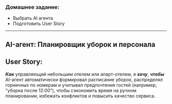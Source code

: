 ### Домашнее задание:

* Выбрать AI агента 
* Подготовить User Story 
---


##  AI-агент: Планировщик уборок и персонала


## User Story:

***Как*** управляющий небольшим отелем или апарт-отелем,
я ***хочу***, ***чтобы*** AI-агент автоматически формировал расписание уборок, распределял горничных по номерам и учитывал предпочтения гостей (например, "уборка после 12:00"),
чтобы сэкономить время на ручном планировании, избежать конфликтов и повысить качество сервиса.


